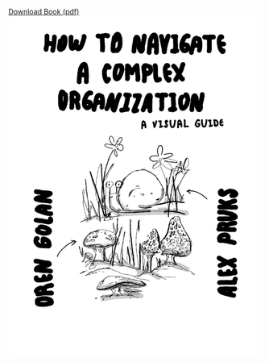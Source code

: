 [Download Book (pdf)](https://raw.githubusercontent.com/oren/oren.github.io/master/articles/navigate-complex-organization/how-to-navigate-a-complex-organization-v.1.0.0.pdf)
![navigate-complex-org](01.png)
